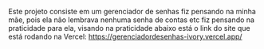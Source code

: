 Este projeto consiste em um gerenciador de senhas
fiz pensando na minha mãe, pois ela não lembrava nenhuma senha de contas etc
fiz pensando na praticidade para ela, visando na praticidade
abaixo está o link do site que está rodando na Vercel:
https://gerenciadordesenhas-ivory.vercel.app/
